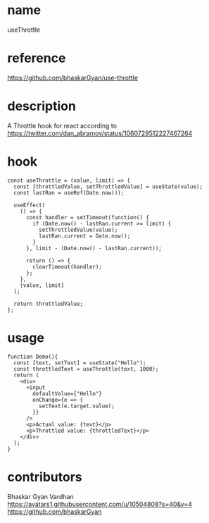 # name

useThrottle

# reference

https://github.com/bhaskarGyan/use-throttle

# description

A Throttle hook for react according to https://twitter.com/dan_abramov/status/1060729512227467264


# hook

```
const useThrottle = (value, limit) => {
  const [throttledValue, setThrottledValue] = useState(value);
  const lastRan = useRef(Date.now());

  useEffect(
    () => {
      const handler = setTimeout(function() {
        if (Date.now() - lastRan.current >= limit) {
          setThrottledValue(value);
          lastRan.current = Date.now();
        }
      }, limit - (Date.now() - lastRan.current));

      return () => {
        clearTimeout(handler);
      };
    },
    [value, limit]
  );

  return throttledValue;
};
```

# usage

```
function Demo(){
  const [text, setText] = useState("Hello");
  const throttledText = useThrottle(text, 1000);
  return (
    <div>
      <input
        defaultValue={"Hello"}
        onChange={e => {
          setText(e.target.value);
        }}
      />
      <p>Actual value: {text}</p>
      <p>Throttled value: {throttledText}</p>
    </div>
  );
}
```

# contributors

Bhaskar Gyan Vardhan
https://avatars1.githubusercontent.com/u/10504808?s=40&v=4
https://github.com/bhaskarGyan
